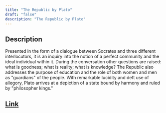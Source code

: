 ```yaml
---
title: "The Republic by Plato"
draft: "false"
description: "The Republic by Plato"
---
```


## Description

Presented in the form of a dialogue between Socrates and three different interlocutors, it is an inquiry into the notion of a perfect community and the ideal individual within it. During the conversation other questions are raised: what is goodness; what is reality; what is knowledge? The Republic also addresses the purpose of education and the role of both women and men as "guardians" of the people. With remarkable lucidity and deft use of allegory, Plato arrives at a depiction of a state bound by harmony and ruled by "philosopher kings."

## [Link](https://www.amazon.com/Republic-Plato/dp/1503379981)
